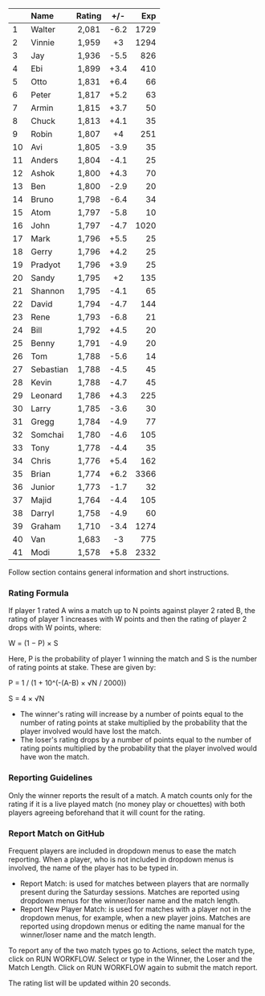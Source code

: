 | |Name|Rating|+/-|Exp|
|-|:---|:----:|:-:|--:|
|1|Walter|2,081|-6.2|1729|
|2|Vinnie|1,959|+3|1294|
|3|Jay|1,936|-5.5|826|
|4|Ebi|1,899|+3.4|410|
|5|Otto|1,831|+6.4|66|
|6|Peter|1,817|+5.2|63|
|7|Armin|1,815|+3.7|50|
|8|Chuck|1,813|+4.1|35|
|9|Robin|1,807|+4|251|
|10|Avi|1,805|-3.9|35|
|11|Anders|1,804|-4.1|25|
|12|Ashok|1,800|+4.3|70|
|13|Ben|1,800|-2.9|20|
|14|Bruno|1,798|-6.4|34|
|15|Atom|1,797|-5.8|10|
|16|John|1,797|-4.7|1020|
|17|Mark|1,796|+5.5|25|
|18|Gerry|1,796|+4.2|25|
|19|Pradyot|1,796|+3.9|25|
|20|Sandy|1,795|+2|135|
|21|Shannon|1,795|-4.1|65|
|22|David|1,794|-4.7|144|
|23|Rene|1,793|-6.8|21|
|24|Bill|1,792|+4.5|20|
|25|Benny|1,791|-4.9|20|
|26|Tom|1,788|-5.6|14|
|27|Sebastian|1,788|-4.5|45|
|28|Kevin|1,788|-4.7|45|
|29|Leonard|1,786|+4.3|225|
|30|Larry|1,785|-3.6|30|
|31|Gregg|1,784|-4.9|77|
|32|Somchai|1,780|-4.6|105|
|33|Tony|1,778|-4.4|35|
|34|Chris|1,776|+5.4|162|
|35|Brian|1,774|+6.2|3366|
|36|Junior|1,773|-1.7|32|
|37|Majid|1,764|-4.4|105|
|38|Darryl|1,758|-4.9|60|
|39|Graham|1,710|-3.4|1274|
|40|Van|1,683|-3|775|
|41|Modi|1,578|+5.8|2332|


Follow section contains general information and short instructions.

### Rating Formula

If player 1 rated A wins a match up to N points against player 2 rated B, the rating of player 1 increases with W points and then the rating of player 2 drops with W points, where:

W = (1 − P) × S

Here, P is the probability of player 1 winning the match and S is the number of rating points at stake. These are given by:

P = 1 / (1 + 10^(-(A-B) × √N / 2000))

S = 4 × √N

- The winner's rating will increase by a number of points equal to the number of rating points at stake multiplied by the probability that the player involved would have lost the match.
- The loser's rating drops by a number of points equal to the number of rating points multiplied by the probability that the player involved would have won the match.

### Reporting Guidelines

Only the winner reports the result of a match.
A match counts only for the rating if it is a live played match (no money play or chouettes)
with both players agreeing beforehand that it will count for the rating.


### Report Match on GitHub

Frequent players are included in dropdown menus to ease the match reporting.
When a player, who is not included in dropdown menus is involved, the name of the player has to be typed in.

- Report Match:  is used for matches between players that are normally present during the Saturday sessions.
  Matches are reported using dropdown menus for the winner/loser name and the match length.
- Report New Player Match:  is used for matches with a player not in the dropdown menus, for example, when a new player joins.
  Matches are reported using dropdown menus or editing the name manual for the winner/loser name and the match length.

To report any of the two match types go to Actions, select the match type, click on RUN WORKFLOW.
Select or type in the Winner, the Loser and the Match Length.
Click on RUN WORKFLOW again to submit the match report.

The rating list will be updated within 20 seconds.

